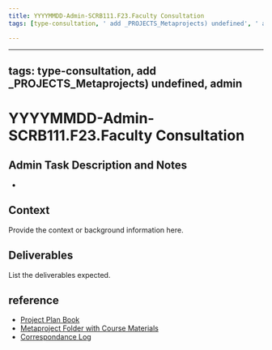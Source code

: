 ```yaml
---
title: YYYYMMDD-Admin-SCRB111.F23.Faculty Consultation
tags: [type-consultation, ' add _PROJECTS_Metaprojects) undefined', ' admin']

---
```


---
tags: type-consultation, add _PROJECTS_Metaprojects) undefined, admin
---

# YYYYMMDD-Admin-SCRB111.F23.Faculty Consultation

## Admin Task Description and Notes
* 

## Context
Provide the context or background information here.

## Deliverables
List the deliverables expected.


## reference
* [Project Plan Book](https://hackmd.io/@ll-23-24/S1F5pxrR3)
* [Metaproject Folder with Course Materials](https://drive.google.com/drive/folders/194JZlv4Ajf5qmQY51EFoYGiXBrTb7AM2)
* [Correspondance Log](https://drive.google.com/drive/folders/1X-M7RNbGCHlTWYhSqnK7aVakHwwXODTU?usp=drive_link)

